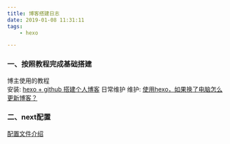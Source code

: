 ```yaml
---
title: 博客搭建日志
date: 2019-01-08 11:31:11
tags: 
    - hexo

---
```


### 一、按照教程完成基础搭建

博主使用的教程  
安装: [hexo + github 搭建个人博客](https://www.cnblogs.com/jackyroc/p/7681938.html)
日常维护
维护: [使用hexo，如果换了电脑怎么更新博客？](https://www.zhihu.com/question/21193762)
<!--more-->
### 二、next配置

[配置文件介绍](https://www.jianshu.com/p/3a05351a37dc)